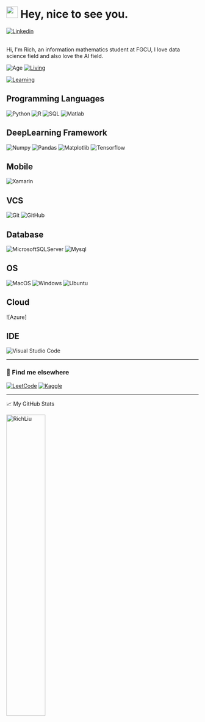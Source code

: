 <h1><img src="https://emojis.slackmojis.com/emojis/images/1531849430/4246/blob-sunglasses.gif?1531849430" width="30"/> Hey, nice to see you.</h1>

[![Linkedin](https://img.shields.io/badge/LinkedIn-blue?logo=linkedin&logoColor=white&style=for-the-badge&url=https://linkedin.com/in/daniel-du-4734081b8)](www.linkedin.com/in/)

<br>
Hi, I'm Rich, an information mathematics student at FGCU, I love data science field and also love the AI field.
<br>

![Age](https://img.shields.io/badge/age-21-blue)
[![Living](https://img.shields.io/badge/Living-Taipei%2C%20Taiwan-blue)](https://en.wikipedia.org/wiki/Taipei)

[![Learning](https://img.shields.io/badge/Learning%20at-FuJen%20Catholic%20University-blue)](https://www.fju.edu.tw//)

## Programming Languages

![Python](https://img.shields.io/badge/-Python-9dd3f5.svg?style=flat&logo=Python)
![R]()
![SQL]()
![Matlab]()

## DeepLearning Framework

![Numpy](https://img.shields.io/badge/-Numpy-55a2e0.svg?style=flat&logo=Numpy)
![Pandas](https://img.shields.io/badge/-Pandas-5d4296.svg?style=flat&logo=Pandas)
![Matplotlib](https://img.shields.io/badge/-Matplotlib-fca862.svg?style=flat&logo=matplotlib)
![Tensorflow]()

## Mobile

![Xamarin]()

## VCS

![Git](https://img.shields.io/badge/-Git-black.svg?style=flat&logo=git)
![GitHub](https://img.shields.io/badge/-GitHub-181717.svg?style=flat&logo=github)

## Database

![MicrosoftSQLServer](https://img.shields.io/badge/Microsoft%20SQL%20Sever-CC2927?style=flat&logo=microsoft%20sql%20server&logoColor=white)
![Mysql](https://img.shields.io/badge/MySQL-00000F?style=flat&logo=mysql&logoColor=white)

## OS

![MacOS]()
![Windows](https://img.shields.io/badge/-Windows-000000.svg?style=flat&logo=Windows&logoColor=F0F0F0)
![Ubuntu](https://img.shields.io/badge/Ubuntu-E95420?style=flat&logo=ubuntu&logoColor=white)

## Cloud

![Azure]


## IDE

![Visual Studio Code](https://img.shields.io/badge/Visual_Studio_Code-0078D4?style=flat&logo=visual%20studio%20code&logoColor=white)

---
<!-- ![nghongnhn](https://road-to-kaggle-grandmaster.vercel.app/api/simple/nghongnhn)
![notebook](https://road-to-kaggle-grandmaster.vercel.app/api/badges/subinium/notebook) -->

### 📢 Find me elsewhere
  
[![LeetCode](https://img.shields.io/badge/-LeetCode-FFA116?style=for-the-badge&logo=LeetCode&logoColor=black)](https://leetcode.com/LiuRich/)
[![Kaggle](https://img.shields.io/badge/Kaggle-20BEFF?style=for-the-badge&logo=Kaggle&logoColor=white)](https://www.kaggle.com/rich627)

</p>

<hr>

<summary>📈 My GitHub Stats</summary>
  <p float="left">
  <img src="http://github-profile-summary-cards.vercel.app/api/cards/profile-details?username=Rich627&theme=default" alt="RichLiu"  width="45%"/>
</p>
</br>


